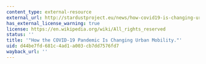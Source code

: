 ```yaml
---
content_type: external-resource
external_url: http://stardustproject.eu/news/how-covid19-is-changing-urban-mobility/
has_external_license_warning: true
license: https://en.wikipedia.org/wiki/All_rights_reserved
status: ''
title: '"How the COVID-19 Pandemic Is Changing Urban Mobility."'
uid: d44be7fd-681c-4ad1-a003-cb7dd7576fd7
wayback_url: ''
---
```

